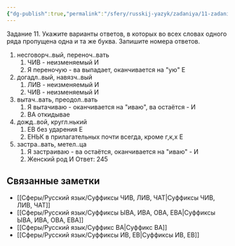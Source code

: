 ```yaml
---
{"dg-publish":true,"permalink":"/sfery/russkij-yazyk/zadaniya/11-zadanie/11-8-suffiksy/","tags":["Русский"]}
---
```


Задание 11. Укажите варианты ответов, в которых во всех словах одного ряда пропущена
одна и та же буква. Запишите номера ответов.
1. несговорч..вый, переноч..вать
	1. ЧИВ - неизменяемый И
	2. Я переночую - ва выпадает, оканчивается на "ую" Е
2. догадл..вый, навязч..вый
	1. ЛИВ - неизменяемый И
	2. ЧИВ - неизменяемый И
3. вытач..вать, преодол..вать
	1. Я вытачиваю - оканчивается на "иваю", ва остаётся - И
	2. ВА откидывае
4. дожд..вой, кругл.нький
	1. ЕВ без ударения Е
	2. ЕНЬК в прилагательных почти всегда, кроме г,к,х Е
5. застра..вать, метел..ца
	1. Я застраиваю - ва остаётся, оканчивается на "иваю" - И
	2. Женский род И
Ответ: 245
## Связанные заметки
- [[Сферы/Русский язык/Суффиксы ЧИВ, ЛИВ, ЧАТ\|Суффиксы ЧИВ, ЛИВ, ЧАТ]]
- [[Сферы/Русский язык/Суффиксы ЫВА, ИВА, ОВА, ЕВА\|Суффиксы ЫВА, ИВА, ОВА, ЕВА]]
- [[Сферы/Русский язык/Суффикс ВА\|Суффикс ВА]] 
- [[Сферы/Русский язык/Суффиксы ИВ, ЕВ\|Суффиксы ИВ, ЕВ]]